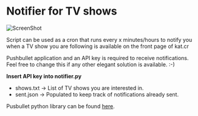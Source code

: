 # Notifier for TV shows

![ScreenShot](http://i.imgur.com/ZnZM7Tg.jpg)

Script can be used as a cron that runs every x minutes/hours to notify you when a TV show you are following is available on the front page of kat.cr

Pushbullet application and an API key is required to receive notifications. Feel free to change this if any other elegant solution is available. :-)

<b>Insert API key into notifier.py</b>

- shows.txt -> List of TV shows you are interested in.
- sent.json -> Populated to keep track of notifications already sent.

Pusbullet python library can be found [here][l1].

[l1]: https://github.com/myles/pushbullet


